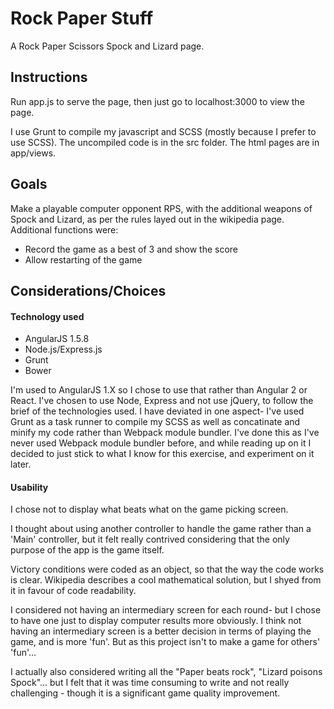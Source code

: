 # Rock Paper Stuff
A Rock Paper Scissors Spock and Lizard page.

## Instructions
Run app.js to serve the page, then just go to localhost:3000 to view the page.

I use Grunt to compile my javascript and SCSS (mostly because I prefer to use SCSS). The uncompiled code is in the src folder. The html pages are in app/views.

## Goals
Make a playable computer opponent RPS, with the additional weapons of Spock and Lizard, as per the rules layed out in the wikipedia page. Additional functions were:
- Record the game as a best of 3 and show the score
- Allow restarting of the game

## Considerations/Choices
#### Technology used
- AngularJS 1.5.8
- Node.js/Express.js
- Grunt
- Bower

I'm used to AngularJS 1.X so I chose to use that rather than Angular 2 or React. I've chosen to use Node, Express and not use jQuery, to follow the brief of the technologies used. I have deviated in one aspect- I've used Grunt as a task runner to compile my SCSS as well as concatinate and minify my code rather than Webpack module bundler. I've done this as I've never used Webpack module bundler before, and while reading up on it I decided to just stick to what I know for this exercise, and experiment on it later.


#### Usability
I chose not to display what beats what on the game picking screen.

I thought about using another controller to handle the game rather than a 'Main' controller, but it felt really contrived considering that the only purpose of the app is the game itself.

Victory conditions were coded as an object, so that the way the code works is clear. Wikipedia describes a cool mathematical solution, but I shyed from it in favour of code readability.

I considered not having an intermediary screen for each round- but I chose to have one just to display computer results more obviously. I think not having an intermediary screen is a better decision in terms of playing the game, and is more 'fun'. But as this project isn't to make a game for others' 'fun'...

I actually also considered writing all the "Paper beats rock", "Lizard poisons Spock"... but I felt that it was time consuming to write and not really challenging - though it is a significant game quality improvement.
